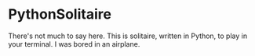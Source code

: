 # PythonSolitaire
There's not much to say here. This is solitaire, written in Python, to play in your terminal. I was bored in an airplane.
